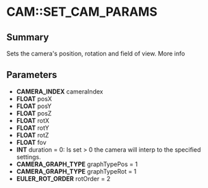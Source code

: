 # CAM::SET_CAM_PARAMS

## Summary
Sets the camera's position, rotation and field of view. More info

## Parameters
* **CAMERA_INDEX** cameraIndex
* **FLOAT** posX
* **FLOAT** posY
* **FLOAT** posZ
* **FLOAT** rotX
* **FLOAT** rotY
* **FLOAT** rotZ
* **FLOAT** fov
* **INT** duration = 0: Is set > 0 the camera will interp to the specified settings.
* **CAMERA_GRAPH_TYPE** graphTypePos = 1
* **CAMERA_GRAPH_TYPE** graphTypeRot = 1
* **EULER_ROT_ORDER** rotOrder = 2